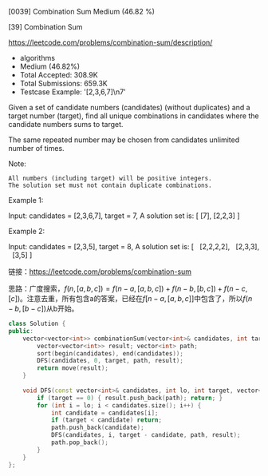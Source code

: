 [0039] Combination Sum                                              Medium (46.82 %)

<!--front-->	
[39] Combination Sum  

https://leetcode.com/problems/combination-sum/description/

* algorithms
* Medium (46.82%)
* Total Accepted:    308.9K
* Total Submissions: 659.3K
* Testcase Example:  '[2,3,6,7]\n7'

Given a set of candidate numbers (candidates) (without duplicates) and a target number (target), find all unique combinations in candidates where the candidate numbers sums to target.

The same repeated number may be chosen from candidates unlimited number of times.

Note:


	All numbers (including target) will be positive integers.
	The solution set must not contain duplicate combinations.


Example 1:


Input: candidates = [2,3,6,7], target = 7,
A solution set is:
[
  [7],
  [2,2,3]
]


Example 2:


Input: candidates = [2,3,5], target = 8,
A solution set is:
[
  [2,2,2,2],
  [2,3,3],
  [3,5]
]








<!--back-->

链接：https://leetcode.com/problems/combination-sum

思路：广度搜索，$f(n, [a,b,c]) = f(n-a, [a,b,c]) + f(n-b, [b,c]) + f(n-c, [c])$。注意去重，所有包含a的答案，已经在$f[n-a, [a,b,c]]$中包含了，所以$f(n-b,[b-c])$从b开始。

```cpp
class Solution {
public:
    vector<vector<int>> combinationSum(vector<int>& candidates, int target) {
        vector<vector<int>> result; vector<int> path;
        sort(begin(candidates), end(candidates));
        DFS(candidates, 0, target, path, result);
        return move(result);
    }
    
    void DFS(const vector<int>& candidates, int lo, int target, vector<int>& path, vector<vector<int>>& result) {
        if (target == 0) { result.push_back(path); return; }
        for (int i = lo; i < candidates.size(); i++) {
            int candidate = candidates[i];
            if (target < candidate) return;
            path.push_back(candidate);
            DFS(candidates, i, target - candidate, path, result);
            path.pop_back();
        }
    }
};
```


